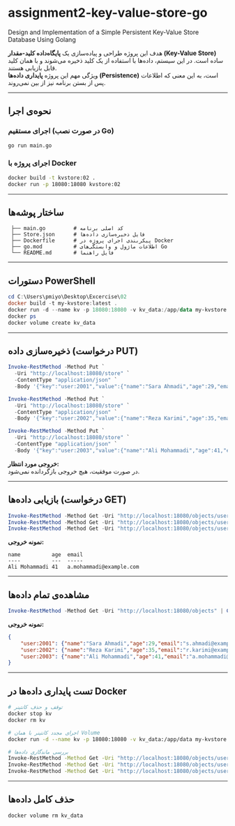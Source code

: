 # assignment2-key-value-store-go
Design and Implementation of a Simple Persistent Key-Value Store Database Using Golang

هدف این پروژه طراحی و پیاده‌سازی یک **پایگاه‌داده کلید-مقدار (Key-Value Store)** ساده است.
در این سیستم، داده‌ها با استفاده از یک کلید ذخیره می‌شوند و با همان کلید قابل بازیابی هستند.  
ویژگی مهم این پروژه **پایداری داده‌ها (Persistence)** است، به این معنی که اطلاعات پس از بستن برنامه نیز از بین نمی‌روند.

---

## نحوه‌ی اجرا

### اجرای مستقیم (در صورت نصب Go)
```bash
go run main.go
```

### اجرای پروژه با Docker
```bash
docker build -t kvstore:02 .
docker run -p 18080:18080 kvstore:02
```

---

## ساختار پوشه‌ها
```
 ├── main.go         # کد اصلی برنامه
 ├── Store.json      # فایل ذخیره‌سازی داده‌ها
 ├── Dockerfile      # پیکربندی اجرای پروژه در Docker
 ├── go.mod          # اطلاعات ماژول و وابستگی‌های Go
 └── README.md       # فایل راهنما
```

---

## دستورات PowerShell
```powershell
cd C:\Users\pmiyo\Desktop\Excercise\02
docker build -t my-kvstore:latest .
docker run -d --name kv -p 18080:18080 -v kv_data:/app/data my-kvstore:latest
docker ps
docker volume create kv_data
```

---

## ذخیره‌سازی داده (درخواست PUT)
```powershell
Invoke-RestMethod -Method Put `
  -Uri "http://localhost:18080/store" `
  -ContentType "application/json" `
  -Body '{"key":"user:2001","value":{"name":"Sara Ahmadi","age":29,"email":"s.ahmadi@example.com"}}'

Invoke-RestMethod -Method Put `
  -Uri "http://localhost:18080/store" `
  -ContentType "application/json" `
  -Body '{"key":"user:2002","value":{"name":"Reza Karimi","age":35,"email":"r.karimi@example.com"}}'

Invoke-RestMethod -Method Put `
  -Uri "http://localhost:18080/store" `
  -ContentType "application/json" `
  -Body '{"key":"user:2003","value":{"name":"Ali Mohammadi","age":41,"email":"a.mohammadi@example.com"}}'
```
 **خروجی مورد انتظار:**  
در صورت موفقیت، هیچ خروجی بازگردانده نمی‌شود.

---

## بازیابی داده‌ها (درخواست GET)
```powershell
Invoke-RestMethod -Method Get -Uri "http://localhost:18080/objects/user:2001"
Invoke-RestMethod -Method Get -Uri "http://localhost:18080/objects/user:2002"
Invoke-RestMethod -Method Get -Uri "http://localhost:18080/objects/user:2003"
```

**نمونه خروجی:**
```
name          age  email
----          ---  -----
Ali Mohammadi 41   a.mohammadi@example.com
```

---

## مشاهده‌ی تمام داده‌ها
```powershell
Invoke-RestMethod -Method Get -Uri "http://localhost:18080/objects" | ConvertTo-Json -Depth 5
```

**نمونه خروجی:**
```json
{
    "user:2001": {"name":"Sara Ahmadi","age":29,"email":"s.ahmadi@example.com"},
    "user:2002": {"name":"Reza Karimi","age":35,"email":"r.karimi@example.com"},
    "user:2003": {"name":"Ali Mohammadi","age":41,"email":"a.mohammadi@example.com"}
}
```

---

## تست پایداری داده‌ها در Docker
```bash
# توقف و حذف کانتینر
docker stop kv
docker rm kv

# اجرای مجدد کانتینر با همان Volume
docker run -d --name kv -p 18080:18080 -v kv_data:/app/data my-kvstore:latest

# بررسی ماندگاری داده‌ها
Invoke-RestMethod -Method Get -Uri "http://localhost:18080/objects/user:2001"
Invoke-RestMethod -Method Get -Uri "http://localhost:18080/objects/user:2002"
Invoke-RestMethod -Method Get -Uri "http://localhost:18080/objects/user:2003"
```

---

## حذف کامل داده‌ها
```bash
docker volume rm kv_data
```

